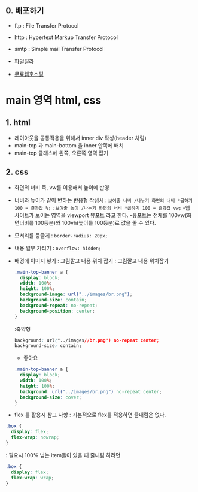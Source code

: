## 0. 배포하기

- ftp : File Transfer Protocol
- http : Hypertext Markup Transfer Protocol
- smtp : Simple mail Transfer Protocol

- [파일질라](https://filezilla-project.org/)
- [무료웹호스팅](https://www.dothome.co.kr/)

# main 영역 html, css

## 1. html

- 레이아웃을 공통적용을 위해서 inner div 작성(header 처럼)
- main-top 과 main-bottom 을 inner 안쪽에 배치
- main-top 클래스에 왼쪽, 오른쪽 영역 잡기

## 2. css

- 화면의 너비 즉, vw를 이용해서 높이에 반영
- 너비와 높이가 같이 변하는 반응형 작성시
  : `보여줄 너비 /나누기 화면의 너비 *곱하기 100 = 결과값 %;`
  : `보여줄 높이 /나누기 화면의 너비 *곱하기 100 = 결과값 vw;` -웹사이트가 보이는 영역을 viewport 뷰포트 라고 한다. -뷰포트는 전체를 100vw(화면너비를 100등분)와 100vh(높이를 100등분)로 값을 줄 수 있다.

- 모서리를 둥글게
  : `border-radius: 20px;`
- 내용 일부 가리기
  : `overflow: hidden;`

- 배경에 이미지 넣기
  : 그림깔고 내용 위치 잡기
  : 그림깔고 내용 위치잡기

  ```css
  .main-top-banner a {
    display: block;
    width: 100%;
    height: 100%;
    background-image: url("../images/br.png");
    background-size: contain;
    background-repeat: no-repeat;
    background-position: center;
  }
  ```

  :축약형

  ```css
  background: url("../images//br.png") no-repeat center;
  background-size: contain;
  ```

  - 좋아요

  ```css
  .main-top-banner a {
    display: block;
    width: 100%;
    height: 100%;
    background: url("../images/br.png") no-repeat center;
    background-size: cover;
  }
  ```

- flex 를 활용시 참고 사항
  : 기본적으로 flex를 적용하면 줄내림은 없다.

```css
.box {
  display: flex;
  flex-wrap: nowrap;
}
```

: 필요시 100% 넘는 item들이 있을 때 줄내림 하려면

```css
.box {
  display: flex;
  flex-wrap: wrap;
}
```
